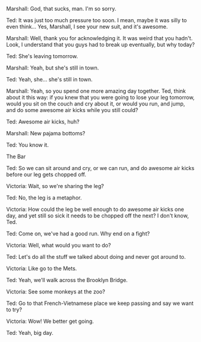 Marshall: God, that sucks, man. I'm so sorry.

Ted: It was just too much pressure too soon. I mean, maybe it was silly to even think... Yes, Marshall, I see your new suit, and it's awesome.

Marshall: Well, thank you for acknowledging it. It was weird that you hadn't. Look, I understand that you guys had to break up eventually, but why today?

Ted: She's leaving tomorrow.

Marshall: Yeah, but she's still in town.

Ted: Yeah, she... she's still in town.

Marshall: Yeah, so you spend one more amazing day together. Ted, think about it this way: if you knew that you were going to lose your leg tomorrow, would you sit on the couch and cry about it, or would you run, and jump, and do some awesome air kicks while you still could?

Ted: Awesome air kicks, huh?

Marshall: New pajama bottoms?

Ted: You know it.

The Bar

Ted: So we can sit around and cry, or we can run, and do awesome air kicks before our leg gets chopped off.

Victoria: Wait, so we're sharing the leg?

Ted: No, the leg is a metaphor.

Victoria: How could the leg be well enough to do awesome air kicks one day, and yet still so sick it needs to be chopped off the next? I don't know, Ted.

Ted: Come on, we've had a good run. Why end on a fight?

Victoria: Well, what would you want to do?

Ted: Let's do all the stuff we talked about doing and never got around to.

Victoria: Like go to the Mets.

Ted: Yeah, we'll walk across the Brooklyn Bridge.

Victoria: See some monkeys at the zoo?

Ted: Go to that French-Vietnamese place we keep passing and say we want to try?

Victoria: Wow! We better get going.

Ted: Yeah, big day.
